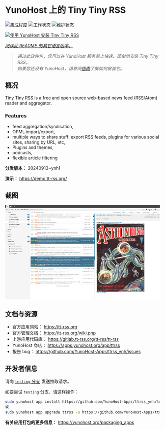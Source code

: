 <!--
注意：此 README 由 <https://github.com/YunoHost/apps/tree/master/tools/readme_generator> 自动生成
请勿手动编辑。
-->

# YunoHost 上的 Tiny Tiny RSS

[![集成程度](https://dash.yunohost.org/integration/ttrss.svg)](https://ci-apps.yunohost.org/ci/apps/ttrss/) ![工作状态](https://ci-apps.yunohost.org/ci/badges/ttrss.status.svg) ![维护状态](https://ci-apps.yunohost.org/ci/badges/ttrss.maintain.svg)

[![使用 YunoHost 安装 Tiny Tiny RSS](https://install-app.yunohost.org/install-with-yunohost.svg)](https://install-app.yunohost.org/?app=ttrss)

*[阅读此 README 的其它语言版本。](./ALL_README.md)*

> *通过此软件包，您可以在 YunoHost 服务器上快速、简单地安装 Tiny Tiny RSS。*  
> *如果您还没有 YunoHost，请参阅[指南](https://yunohost.org/install)了解如何安装它。*

## 概况

Tiny Tiny RSS is a free and open source web-based news feed (RSS/Atom) reader and aggregator.

### Features

- feed aggregation/syndication,
- OPML import/export,
- multiple ways to share stuff: export RSS feeds, plugins for various social sites, sharing by URL, etc,
- Plugins and themes,
- podcasts,
- flexible article filtering


**分发版本：** 20240913~ynh1

**演示：** <https://demo.tt-rss.org/>

## 截图

![Tiny Tiny RSS 的截图](./doc/screenshots/screenshot.png)

## 文档与资源

- 官方应用网站： <https://tt-rss.org>
- 官方管理文档： <https://tt-rss.org/wiki.php>
- 上游应用代码库： <https://gitlab.tt-rss.org/tt-rss/tt-rss>
- YunoHost 商店： <https://apps.yunohost.org/app/ttrss>
- 报告 bug： <https://github.com/YunoHost-Apps/ttrss_ynh/issues>

## 开发者信息

请向 [`testing` 分支](https://github.com/YunoHost-Apps/ttrss_ynh/tree/testing) 发送拉取请求。

如要尝试 `testing` 分支，请这样操作：

```bash
sudo yunohost app install https://github.com/YunoHost-Apps/ttrss_ynh/tree/testing --debug
或
sudo yunohost app upgrade ttrss -u https://github.com/YunoHost-Apps/ttrss_ynh/tree/testing --debug
```

**有关应用打包的更多信息：** <https://yunohost.org/packaging_apps>
